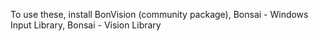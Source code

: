 To use these, install BonVision (community package), Bonsai - Windows Input Library, Bonsai - Vision Library


